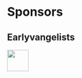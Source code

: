 <h1>Sponsors</h1>
<h2>Earlyvangelists</h2>
<a href="https://github.com/uwussimo"><img src="https://avatars.githubusercontent.com/u/91214940" width="50" height="50" />
